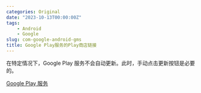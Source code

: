 ```yaml
---
categories: Original
date: "2023-10-13T00:00:00Z"
tags:
    - Android
    - Google
slug: com-google-android-gms
title: Google Play服务的Play商店链接
---
```


在特定情况下，Google Play 服务不会自动更新。此时，手动点击更新按钮是必要的。

[Google Play 服务](https://play.google.com/store/apps/details?id=com.google.android.gms)
